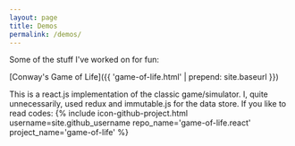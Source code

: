 ```yaml
---
layout: page
title: Demos
permalink: /demos/
---
```


Some of the stuff I've worked on for fun:

[Conway's Game of Life]({{ 'game-of-life.html' | prepend: site.baseurl }})

This is a react.js implementation of the classic game/simulator. I, quite unnecessarily, used redux and immutable.js for the data store. If you like to read codes:
{% include icon-github-project.html username=site.github_username repo_name='game-of-life.react' project_name='game-of-life' %}
